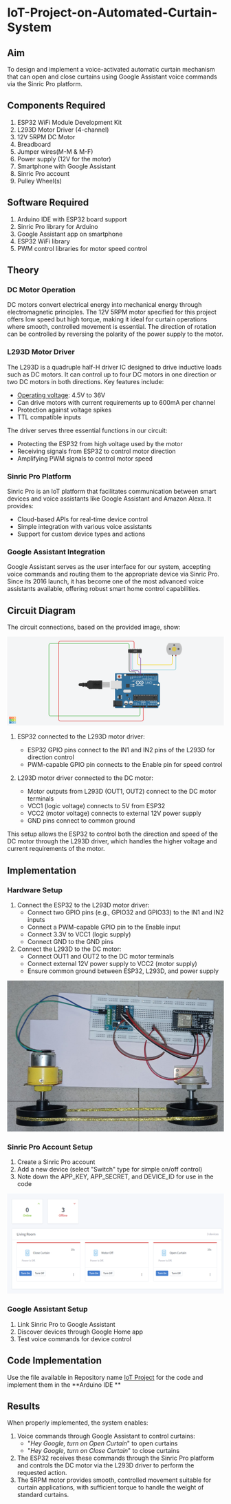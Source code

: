 # IoT-Project-on-Automated-Curtain-System

## Aim
To design and implement a voice-activated automatic curtain mechanism that can open and close curtains using Google Assistant voice commands via the Sinric Pro platform.

## Components Required
1. ESP32 WiFi Module Development Kit
2. L293D Motor Driver (4-channel)
3. 12V 5RPM DC Motor
4. Breadboard
5. Jumper wires(M-M & M-F)
6. Power supply (12V for the motor)
7. Smartphone with Google Assistant
8. Sinric Pro account
9. Pulley Wheel(s)

## Software Required
1. Arduino IDE with ESP32 board support
2. Sinric Pro library for Arduino
3. Google Assistant app on smartphone
4. ESP32 WiFi library
5. PWM control libraries for motor speed control


## Theory
### DC Motor Operation
DC motors convert electrical energy into mechanical energy through electromagnetic principles. The 12V 5RPM motor specified for this project offers low speed but high torque, making it ideal for curtain operations where smooth, controlled movement is essential. The direction of rotation can be controlled by reversing the polarity of the power supply to the motor.
### L293D Motor Driver
The L293D is a quadruple half-H driver IC designed to drive inductive loads such as DC motors. It can control up to four DC motors in one direction or two DC motors in both directions. Key features include:

- <ins>Operating voltage</ins>: 4.5V to 36V
- Can drive motors with current requirements up to 600mA per channel
- Protection against voltage spikes
- TTL compatible inputs

The driver serves three essential functions in our circuit:
- Protecting the ESP32 from high voltage used by the motor
- Receiving signals from ESP32 to control motor direction
- Amplifying PWM signals to control motor speed
### Sinric Pro Platform
Sinric Pro is an IoT platform that facilitates communication between smart devices and voice assistants like Google Assistant and Amazon Alexa. It provides:
- Cloud-based APIs for real-time device control
- Simple integration with various voice assistants
- Support for custom device types and actions
### Google Assistant Integration
Google Assistant serves as the user interface for our system, accepting voice commands and routing them to the appropriate device via Sinric Pro. Since its 2016 launch, it has become one of the most advanced voice assistants available, offering robust smart home control capabilities.

## Circuit Diagram
The circuit connections, based on the provided image, show:

![TinkerCAD Image of Circuit Designed](https://github.com/PrateekRaj8125/IoT-Project-on-Automated-Curtain-System/blob/main/assets/Funky%20Allis-Kieran.png?raw=true)

1. ESP32 connected to the L293D motor driver:
   - ESP32 GPIO pins connect to the IN1 and IN2 pins of the L293D for direction control
   - PWM-capable GPIO pin connects to the Enable pin for speed control
  
2. L293D motor driver connected to the DC motor:
   - Motor outputs from L293D (OUT1, OUT2) connect to the DC motor terminals
   - VCC1 (logic voltage) connects to 5V from ESP32
   - VCC2 (motor voltage) connects to external 12V power supply
   - GND pins connect to common ground

This setup allows the ESP32 to control both the direction and speed of the DC motor through the L293D driver, which handles the higher voltage and current requirements of the motor.

## Implementation
### Hardware Setup
1. Connect the ESP32 to the L293D motor driver:
   - Connect two GPIO pins (e.g., GPIO32 and GPIO33) to the IN1 and IN2 inputs
   - Connect a PWM-capable GPIO pin to the Enable input
   - Connect 3.3V to VCC1 (logic supply)
   - Connect GND to the GND pins
2. Connect the L293D to the DC motor:
   - Connect OUT1 and OUT2 to the DC motor terminals
   - Connect external 12V power supply to VCC2 (motor supply)
   - Ensure common ground between ESP32, L293D, and power supply

![Physical Image](https://github.com/PrateekRaj8125/IoT-Project-on-Automated-Curtain-System/blob/main/assets/physical_image.jpg?raw=true)

### Sinric Pro Account Setup
1. Create a Sinric Pro account
2. Add a new device (select "Switch" type for simple on/off control)
3. Note down the APP_KEY, APP_SECRET, and DEVICE_ID for use in the code

![Sinric Pro](https://github.com/PrateekRaj8125/IoT-Project-on-Automated-Curtain-System/blob/main/assets/Sinric_Pro.png?raw=true)

### Google Assistant Setup
1. Link Sinric Pro to Google Assistant
2. Discover devices through Google Home app
3. Test voice commands for device control

## Code Implementation
Use the file available in Repository name [IoT Project](https://github.com/PrateekRaj8125/IoT-Project-on-Automated-Curtain-System/tree/main/IoT_Project) for the code and implement them in the **Arduino IDE
**

## Results
When properly implemented, the system enables:
1. Voice commands through Google Assistant to control curtains:
   - "*Hey Google, turn on Open Curtain*" to open curtains
   - "*Hey Google, turn on Close Curtain*" to close curtains
2. The ESP32 receives these commands through the Sinric Pro platform and controls the DC motor via the L293D driver to perform the requested action.
3. The 5RPM motor provides smooth, controlled movement suitable for curtain applications, with sufficient torque to handle the weight of standard curtains.
